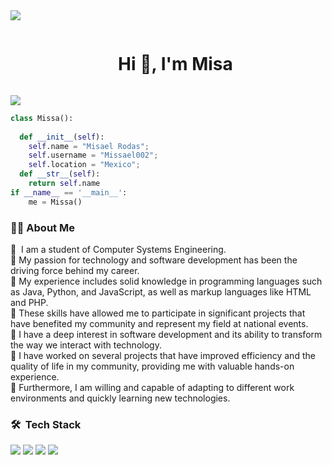 <img src="https://user-images.githubusercontent.com/87043648/266134416-cd4a3698-336b-4aa6-8e5b-f6d84a2eead2.gif">
<div id="user-content-toc">
  <ul align="center">
    <summary><h1 style="display: inline-block">Hi 👋, I'm Misa</h1></summary>
  </ul>
</div>
<img src="https://user-images.githubusercontent.com/87043648/266140705-7216f9ca-6e4c-44de-ac9b-b7f7a08f431c.gif">

```python
class Missa():
    
  def __init__(self):
    self.name = "Misael Rodas";
    self.username = "Missael002";
    self.location = "Mexico";
  def __str__(self):
    return self.name
if __name__ == '__main__':
    me = Missa()
```

### 🧑‍💻 About Me 

🔷 &nbsp;I am a student of Computer Systems Engineering.\
🔷&nbsp;My passion for technology and software development has been the driving force behind my career.\
🔷&nbsp;My experience includes solid knowledge in programming languages such as Java, Python, and JavaScript, as well as markup languages like HTML and PHP.\
🔷&nbsp;These skills have allowed me to participate in significant projects that have benefited my community and represent my field at national events.\
🔷&nbsp;I have a deep interest in software development and its ability to transform the way we interact with technology.\
🔷&nbsp;I have worked on several projects that have improved efficiency and the quality of life in my community, providing me with valuable hands-on experience.\
🔷&nbsp;Furthermore, I am willing and capable of adapting to different work environments and quickly learning new technologies.

### 🛠 &nbsp;Tech Stack
<p>
<div align="left">
  <img src="https://img.shields.io/badge/Python-3776AB?style=for-the-badge&logo=python&logoColor=white">
  <img src="https://img.shields.io/badge/Java-ED8B00?style=for-the-badge&logo=openjdk&logoColor=white">
  <img src="https://img.shields.io/badge/JavaScript-F7DF1E?style=for-the-badge&logo=javascript&logoColor=black">
  <img src="https://img.shields.io/badge/HTML-239120?style=for-the-badge&logo=html5&logoColor=white">
</div>
</p>

